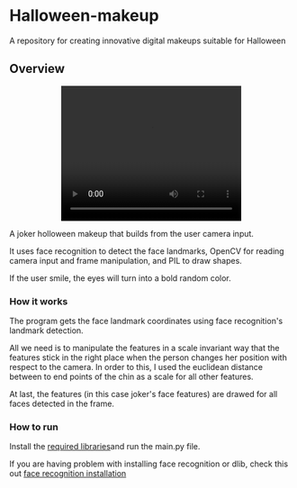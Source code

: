 # Halloween-makeup
A repository for creating innovative digital makeups suitable for Halloween

## Overview

<p align="center">
<video width="320" height="240" controls>
  <source src="demo.mp4" type="video/mp4">
</video>
</p>

A joker holloween makeup that builds from the user camera input.

It uses face recognition to detect the face landmarks, OpenCV for reading camera input and frame manipulation,
and PIL to draw shapes.

If the user smile, the eyes will turn into a bold random color.

### How it works

The program gets the face landmark coordinates using face recognition's landmark detection.

All we need is to manipulate the features in a scale invariant way that the features stick in the right place when the person changes her position with respect to the camera.
In order to this, I used the euclidean distance between to end points of the chin as a scale for all other features.

At last, the features (in this case joker's face features) are drawed for all faces detected in the frame. 


### How to run

Install the [required libraries](/requirements.txt)and run the main.py file. 

If you are having problem with installing face recognition or dlib, check this out [face recognition installation](https://github.com/ageitgey/face_recognition)

